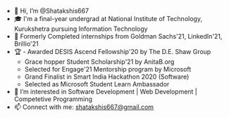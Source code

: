 - 👋 Hi, I’m @Shatakshis667
- 🎓 I'm a final-year undergrad at National Institute of Technology, Kurukshetra pursuing Information Technology
- 💼 Formerly Completed internships from Goldman Sachs'21, LinkedIn'21, Brillio'21 
- 🏆 - Awarded DESIS Ascend Fellowship'20 by The D.E. Shaw Group
     - Grace hopper Student Scholarship'21 by AnitaB.org
     - Selected for Engage'21 Mentorship program by Microsoft
     - Grand Finalist in Smart India Hackathon 2020 (Software)
     - Selected as Microsoft Student Learn Ambassador
- 👀 I’m interested in Software Development | Web Development | Competetive Programming
- 📫 Connect with me: shatakshis667@gmail.com


<!---
Shatakshis667/Shatakshis667 is a ✨ special ✨ repository because its `README.md` (this file) appears on your GitHub profile.
You can click the Preview link to take a look at your changes.
--->
